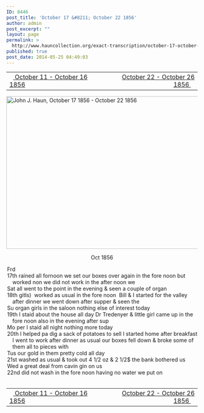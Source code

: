 ```yaml
---
ID: 8446
post_title: 'October 17 &#8211; October 22 1856'
author: admin
post_excerpt: ""
layout: page
permalink: >
  http://www.hauncollection.org/exact-transcription/october-17-october-22-1856/
published: true
post_date: 2014-05-25 04:49:03
---
```

<table style="width: 100%;" align="center">
<tbody>
<tr>
<td width="50%"><a title="October 11 – October 16 1856" href="http://www.hauncollection.org/version-2/version-ii-series-i/october-11-october-16-1856/"><img src="https://lh3.googleusercontent.com/-EFJpxxNiPNw/VqgtWBCZrMI/AAAAAAAAAFU/WfY4lPFWWkg/s800-Ic42/Soeb-Plain-Arrows-8-10px.png" alt="" width="10" height="10" /> October 11 - October 16 1856</a></td>
<td style="text-align: right;"><a title="October 22 – October 26 1856" href="http://www.hauncollection.org/version-2/version-ii-series-i/october-22-october-26-1856/"> October 22 - October 26 1856 <img src="https://lh3.googleusercontent.com/-67k0cYlpXHw/VqgtWKz1MXI/AAAAAAAAAFU/k9PW_Piyurk/s800-Ic42/Soeb-Plain-Arrows-5-10px.png" alt="" width="10" height="10" /></a></td>
</tr>
</tbody>
</table>
<a href="http://www.hauncollection.org/wp-content/uploads/John Haun/JJH_207_October 17 1856 - October 22 1856.JPG" target="_blank" rel="noopener"><img class="alignnone wp-image-2436 size-large" src="http://www.hauncollection.org/wp-content/uploads/John Haun/JJH_207_October 17 1856 - October 22 1856-1024x682.jpg" alt="John J. Haun, October 17 1856 - October 22 1856" width="604" height="402" /></a>
<p style="text-align: center;">Oct 1856</p>

<div style="text-indent: -1em; padding-left: 16px;">Frd</div>
<div style="text-indent: -1em; padding-left: 16px;">17th rained all fornoon we set our boxes over again in the fore
noon but worked non we did not work in the after noon we</div>
<div style="text-indent: -1em; padding-left: 16px;">Sat all went to the point in the evening &amp; seen a couple of organ</div>
<div style="text-indent: -1em; padding-left: 16px;">18th gitls)  worked as usual in the fore noon  Bill &amp; I started for the
valley after dinner we went down after supper &amp; seen the</div>
<div style="text-indent: -1em; padding-left: 16px;">Su organ girls in the saloon nothing else of interest today</div>
<div style="text-indent: -1em; padding-left: 16px;">19th I staid about the house all day Dr Tredenyer &amp; little girl
came up in the fore noon also in the evening after sup</div>
<div style="text-indent: -1em; padding-left: 16px;">Mo per I staid all night nothing more today</div>
<div style="text-indent: -1em; padding-left: 16px;">20th I helped pa dig a sack of potatoes to sell I started home
after breakfast I went to work after dinner as usual
our boxes fell down &amp; broke some of them all to pieces with</div>
<div style="text-indent: -1em; padding-left: 16px;">Tus our gold in them pretty cold all day</div>
<div style="text-indent: -1em; padding-left: 16px;">21st washed as usual &amp; took out 4 1/2 oz &amp; 2 1/2$ the bank bothered us</div>
<div style="text-indent: -1em; padding-left: 16px;">Wed a great deal from cavin gin on us</div>
<div style="text-indent: -1em; padding-left: 16px;">22nd did not wash in the fore noon having no water we put on</div>
&nbsp;
<table style="width: 100%;" align="center">
<tbody>
<tr>
<td width="50%"><a title="October 11 – October 16 1856" href="http://www.hauncollection.org/version-2/version-ii-series-i/october-11-october-16-1856/"><img src="https://lh3.googleusercontent.com/-EFJpxxNiPNw/VqgtWBCZrMI/AAAAAAAAAFU/WfY4lPFWWkg/s800-Ic42/Soeb-Plain-Arrows-8-10px.png" alt="" width="10" height="10" /> October 11 - October 16 1856</a></td>
<td style="text-align: right;"><a title="October 22 – October 26 1856" href="http://www.hauncollection.org/version-2/version-ii-series-i/october-22-october-26-1856/"> October 22 - October 26 1856 <img src="https://lh3.googleusercontent.com/-67k0cYlpXHw/VqgtWKz1MXI/AAAAAAAAAFU/k9PW_Piyurk/s800-Ic42/Soeb-Plain-Arrows-5-10px.png" alt="" width="10" height="10" /></a></td>
</tr>
</tbody>
</table>